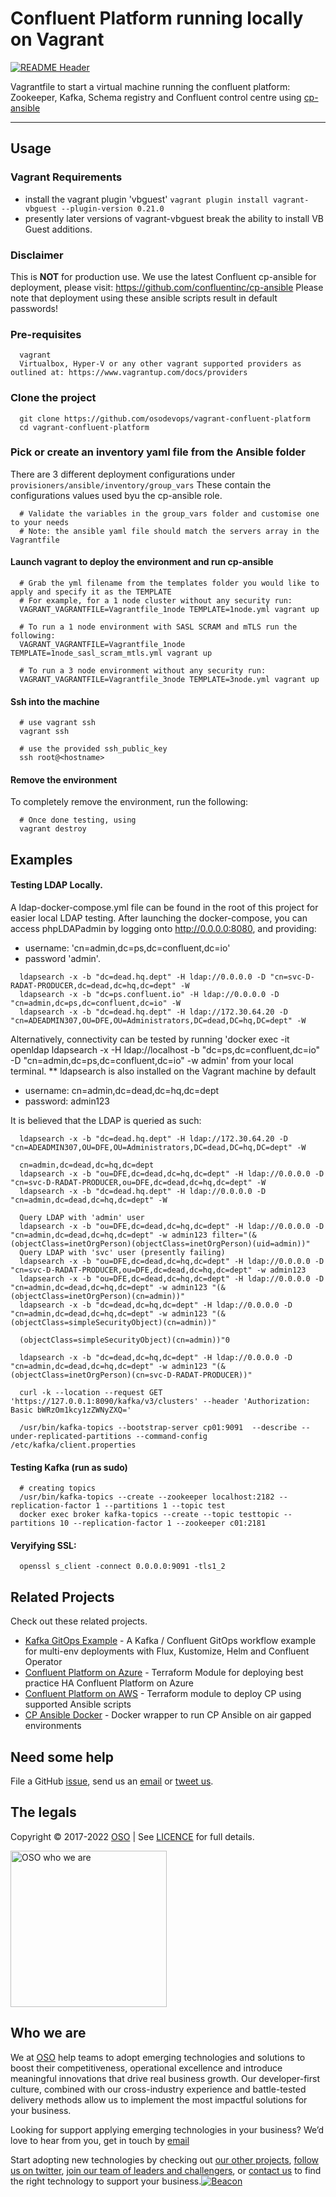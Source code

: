 
<!-- markdownlint-disable -->
# Confluent Platform running locally on Vagrant


<!-- markdownlint-restore -->

[![README Header][readme_header_img]][readme_header_link]

<!--




  ** DO NOT EDIT THIS FILE
  **
  ** This file was automatically generated by the `build-harness`.
  ** 1) Make all changes to `README.yaml`
  ** 2) Run `make init` (you only need to do this once)
  ** 3) Run`make readme` to rebuild this file.
  **
  ** (We maintain HUNDREDS of open source projects. This is how we maintain our sanity.)
  **





-->
Vagrantfile to start a virtual machine running the confluent platform: Zookeeper, Kafka, Schema registry and Confluent control centre using [cp-ansible](https://github.com/confluentinc/cp-ansible)

---






## Usage

### Vagrant Requirements
  * install the vagrant plugin 'vbguest' `vagrant plugin install vagrant-vbguest --plugin-version 0.21.0`
  * presently later versions of vagrant-vbguest break the ability to install VB Guest additions.

### Disclaimer
This is **NOT** for production use. We use the latest Confluent cp-ansible for deployment, please visit: https://github.com/confluentinc/cp-ansible
Please note that deployment using these ansible scripts result in default passwords!

### Pre-requisites
```shell
  vagrant
  Virtualbox, Hyper-V or any other vagrant supported providers as outlined at: https://www.vagrantup.com/docs/providers
```

### Clone the project
```shell
  git clone https://github.com/osodevops/vagrant-confluent-platform
  cd vagrant-confluent-platform
```

### Pick or create an inventory yaml file from the Ansible folder
There are 3 different deployment configurations under `provisioners/ansible/inventory/group_vars` These contain the configurations values used byu the cp-ansible role.
```shell
  # Validate the variables in the group_vars folder and customise one to your needs
  # Note: the ansible yaml file should match the servers array in the Vagrantfile
```

#### Launch vagrant to deploy the environment and run cp-ansible
```shell
  # Grab the yml filename from the templates folder you would like to apply and specify it as the TEMPLATE
  # For example, for a 1 node cluster without any security run:
  VAGRANT_VAGRANTFILE=Vagrantfile_1node TEMPLATE=1node.yml vagrant up

  # To run a 1 node environment with SASL SCRAM and mTLS run the following:
  VAGRANT_VAGRANTFILE=Vagrantfile_1node TEMPLATE=1node_sasl_scram_mtls.yml vagrant up

  # To run a 3 node environment without any security run:
  VAGRANT_VAGRANTFILE=Vagrantfile_3node TEMPLATE=3node.yml vagrant up
```

#### Ssh into the machine
```shell
  # use vagrant ssh
  vagrant ssh

  # use the provided ssh_public_key
  ssh root@<hostname>
```

#### Remove the environment
To completely remove the environment, run the following:

```shell
  # Once done testing, using
  vagrant destroy
```




## Examples

#### Testing LDAP Locally.
A ldap-docker-compose.yml file can be found in the root of this project for easier local LDAP testing.  After launching the docker-compose, you can access phpLDAPadmin by logging onto http://0.0.0.0:8080, and providing:

* username: 'cn=admin,dc=ps,dc=confluent,dc=io'
* password 'admin'.

```shell
  ldapsearch -x -b "dc=dead.hq.dept" -H ldap://0.0.0.0 -D "cn=svc-D-RADAT-PRODUCER,dc=dead,dc=hq,dc=dept" -W
  ldapsearch -x -b "dc=ps.confluent.io" -H ldap://0.0.0.0 -D "cn=admin,dc=ps,dc=confluent,dc=io" -W
  ldapsearch -x -b "dc=dead.hq.dept" -H ldap://172.30.64.20 -D "cn=ADEADMIN307,OU=DFE,OU=Administrators,DC=dead,DC=hq,DC=dept" -W
```

Alternatively, connectivity can be tested by running 'docker exec -it openldap ldapsearch -x -H ldap://localhost -b "dc=ps,dc=confluent,dc=io" -D "cn=admin,dc=ps,dc=confluent,dc=io" -w admin' from your local terminal.  ** ldapsearch is also installed on the Vagrant machine by default

* username: cn=admin,dc=dead,dc=hq,dc=dept
* password: admin123

It is believed that the LDAP is queried as such:
```shell
  ldapsearch -x -b "dc=dead.hq.dept" -H ldap://172.30.64.20 -D "cn=ADEADMIN307,OU=DFE,OU=Administrators,DC=dead,DC=hq,DC=dept" -W

  cn=admin,dc=dead,dc=hq,dc=dept
  ldapsearch -x -b "ou=DFE,dc=dead,dc=hq,dc=dept" -H ldap://0.0.0.0 -D "cn=svc-D-RADAT-PRODUCER,ou=DFE,dc=dead,dc=hq,dc=dept" -W
  ldapsearch -x -b "dc=dead.hq.dept" -H ldap://0.0.0.0 -D "cn=admin,dc=dead,dc=hq,dc=dept" -W

  Query LDAP with 'admin' user
  ldapsearch -x -b "ou=DFE,dc=dead,dc=hq,dc=dept" -H ldap://0.0.0.0 -D "cn=admin,dc=dead,dc=hq,dc=dept" -w admin123 filter="(&(objectClass=inetOrgPerson)(objectClass=inetOrgPerson)(uid=admin))"
  Query LDAP with 'svc' user (presently failing)
  ldapsearch -x -b "ou=DFE,dc=dead,dc=hq,dc=dept" -H ldap://0.0.0.0 -D "cn=svc-D-RADAT-PRODUCER,ou=DFE,dc=dead,dc=hq,dc=dept" -w admin123
  ldapsearch -x -b "ou=DFE,dc=dead,dc=hq,dc=dept" -H ldap://0.0.0.0 -D "cn=admin,dc=dead,dc=hq,dc=dept" -w admin123 "(&(objectClass=inetOrgPerson)(cn=admin))"
  ldapsearch -x -b "dc=dead,dc=hq,dc=dept" -H ldap://0.0.0.0 -D "cn=admin,dc=dead,dc=hq,dc=dept" -w admin123 "(&(objectClass=simpleSecurityObject)(cn=admin))"

  (objectClass=simpleSecurityObject)(cn=admin))"0

  ldapsearch -x -b "dc=dead,dc=hq,dc=dept" -H ldap://0.0.0.0 -D "cn=admin,dc=dead,dc=hq,dc=dept" -w admin123 "(&(objectClass=inetOrgPerson)(cn=svc-D-RADAT-PRODUCER))"

  curl -k --location --request GET 'https://127.0.0.1:8090/kafka/v3/clusters' --header 'Authorization: Basic bWRzOm1kcy1zZWNyZXQ='

  /usr/bin/kafka-topics --bootstrap-server cp01:9091  --describe --under-replicated-partitions --command-config /etc/kafka/client.properties
```

#### Testing Kafka (run as sudo)
```shell
  # creating topics
  /usr/bin/kafka-topics --create --zookeeper localhost:2182 --replication-factor 1 --partitions 1 --topic test
  docker exec broker kafka-topics --create --topic testtopic --partitions 10 --replication-factor 1 --zookeeper c01:2181
```


#### Veryifying SSL:
```shell
  openssl s_client -connect 0.0.0.0:9091 -tls1_2
```





## Related Projects

Check out these related projects.

- [Kafka GitOps Example](https://github.com/osodevops/kafka-gitops-examples) - A Kafka / Confluent GitOps workflow example for multi-env deployments with Flux, Kustomize, Helm and Confluent Operator
- [Confluent Platform on Azure](https://github.com/osodevops/terraform-azure-confluent-platform) - Terraform Module for deploying best practice HA Confluent Platform on Azure
- [Confluent Platform on AWS](https://github.com/osodevops/aws-terraform-module-confluent) - Terraform module to deploy CP using supported Ansible scripts
- [CP Ansible Docker](https://github.com/osodevops/docker-cp-ansible) - Docker wrapper to run CP Ansible on air gapped environments



## Need some help

File a GitHub [issue](https://github.com/osodevops/vagrant-confluent-platform/issues), send us an [email][email] or [tweet us][twitter].

## The legals

Copyright © 2017-2022 [OSO](https://oso.sh) | See [LICENCE](LICENSE) for full details.

[<img src="https://oso-public-resources.s3.eu-west-1.amazonaws.com/oso-logo-green.png" alt="OSO who we are" width="250"/>](https://oso.sh/who-we-are/)

## Who we are

We at [OSO][website] help teams to adopt emerging technologies and solutions to boost their competitiveness, operational excellence and introduce meaningful innovations that drive real business growth. Our developer-first culture, combined with our cross-industry experience and battle-tested delivery methods allow us to implement the most impactful solutions for your business.

Looking for support applying emerging technologies in your business? We’d love to hear from you, get in touch by [email][email]

Start adopting new technologies by checking out [our other projects][github], [follow us on twitter][twitter], [join our team of leaders and challengers][careers], or [contact us][contact] to find the right technology to support your business.[![Beacon][beacon]][website]

  [logo]: https://oso-public-resources.s3.eu-west-1.amazonaws.com/oso-logo-green.png
  [website]: https://oso.sh?utm_source=github&utm_medium=readme&utm_campaign=osodevops/vagrant-confluent-platform&utm_content=website
  [github]: https://github.com/osodevops?utm_source=github&utm_medium=readme&utm_campaign=osodevops/vagrant-confluent-platform&utm_content=github
  [careers]: https://oso.sh/careers/?utm_source=github&utm_medium=readme&utm_campaign=osodevops/vagrant-confluent-platform&utm_content=careers
  [contact]: https://oso.sh/contact/?utm_source=github&utm_medium=readme&utm_campaign=osodevops/vagrant-confluent-platform&utm_content=contact
  [linkedin]: https://www.linkedin.com/company/oso-devops?utm_source=github&utm_medium=readme&utm_campaign=osodevops/vagrant-confluent-platform&utm_content=linkedin
  [twitter]: https://twitter.com/osodevops?utm_source=github&utm_medium=readme&utm_campaign=osodevops/vagrant-confluent-platform&utm_content=twitter
  [email]: mailto:enquiries@oso.sh?utm_source=github&utm_medium=readme&utm_campaign=osodevops/vagrant-confluent-platform&utm_content=email
  [readme_header_img]: https://oso-public-resources.s3.eu-west-1.amazonaws.com/oso-animation.gif
  [readme_header_link]: https://oso.sh/what-we-do/?utm_source=github&utm_medium=readme&utm_campaign=osodevops/vagrant-confluent-platform&utm_content=readme_header_link
  [beacon]: https://github-analyics.ew.r.appspot.com/G-WV0Q3HYW08/osodevops/vagrant-confluent-platform?pixel&cs=github&cm=readme&an=vagrant-confluent-platform
